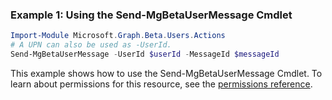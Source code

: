 ### Example 1: Using the Send-MgBetaUserMessage Cmdlet
```powershell
Import-Module Microsoft.Graph.Beta.Users.Actions
# A UPN can also be used as -UserId.
Send-MgBetaUserMessage -UserId $userId -MessageId $messageId
```
This example shows how to use the Send-MgBetaUserMessage Cmdlet.
To learn about permissions for this resource, see the [permissions reference](/graph/permissions-reference).
